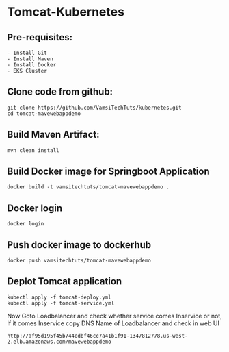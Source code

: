 # Tomcat-Kubernetes

Pre-requisites:
--------
    - Install Git
    - Install Maven
    - Install Docker
    - EKS Cluster
    
Clone code from github:
-------
    git clone https://github.com/VamsiTechTuts/kubernetes.git
    cd tomcat-mavewebappdemo
    
Build Maven Artifact:
-------
    mvn clean install
 
Build Docker image for Springboot Application
--------------
    docker build -t vamsitechtuts/tomcat-mavewebappdemo .
  
Docker login
-------------
    docker login
    
Push docker image to dockerhub
-----------
    docker push vamsitechtuts/tomcat-mavewebappdemo
    
Deplot Tomcat application
------
    kubectl apply -f tomcat-deploy.yml
    kubectl apply -f tomcat-service.yml
    
Now Goto Loadbalancer and check whether service comes Inservice or not, If it comes Inservice copy DNS Name of Loadbalancer and check in web UI 

    http://af95d195f45b744edbf46cc7a41b1f91-1347812778.us-west-2.elb.amazonaws.com/mavewebappdemo
    

